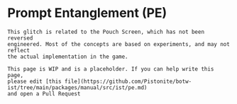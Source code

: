 # Prompt Entanglement (PE)

```admonish warning
This glitch is related to the Pouch Screen, which has not been reversed
engineered. Most of the concepts are based on experiments, and may not reflect
the actual implementation in the game.
```

```admonish todo
This page is WIP and is a placeholder. If you can help write this page,
please edit [this file](https://github.com/Pistonite/botw-ist/tree/main/packages/manual/src/ist/pe.md)
and open a Pull Request
```


